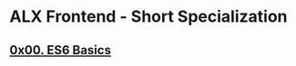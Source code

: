 # ALX Frontend - Short Specialization
## [0x00. ES6 Basics](https://github.com/MpiloNM95/alx-frontend-javascript/tree/main/0x00-ES6_basic)
